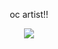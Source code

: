 <p align="center"> oc artist!!</p><p align="center"><img src="https://github.com/motherde/motherde/assets/149124202/118202e7-974a-4d74-b8f3-8a1350ea8f75" /></p>

